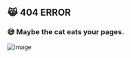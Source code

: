 ## 😹 404 ERROR
### 😅 Maybe the cat eats your pages.
![image](https://ronitrojasara.github.io/webmage.svg)
